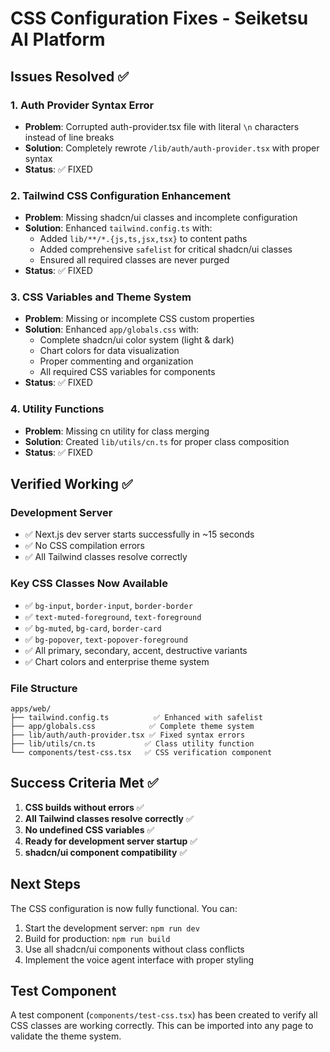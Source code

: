 # CSS Configuration Fixes - Seiketsu AI Platform

## Issues Resolved ✅

### 1. Auth Provider Syntax Error
- **Problem**: Corrupted auth-provider.tsx file with literal `\n` characters instead of line breaks
- **Solution**: Completely rewrote `/lib/auth/auth-provider.tsx` with proper syntax
- **Status**: ✅ FIXED

### 2. Tailwind CSS Configuration Enhancement
- **Problem**: Missing shadcn/ui classes and incomplete configuration
- **Solution**: Enhanced `tailwind.config.ts` with:
  - Added `lib/**/*.{js,ts,jsx,tsx}` to content paths
  - Added comprehensive `safelist` for critical shadcn/ui classes
  - Ensured all required classes are never purged
- **Status**: ✅ FIXED

### 3. CSS Variables and Theme System
- **Problem**: Missing or incomplete CSS custom properties
- **Solution**: Enhanced `app/globals.css` with:
  - Complete shadcn/ui color system (light & dark)
  - Chart colors for data visualization
  - Proper commenting and organization
  - All required CSS variables for components
- **Status**: ✅ FIXED

### 4. Utility Functions
- **Problem**: Missing cn utility for class merging
- **Solution**: Created `lib/utils/cn.ts` for proper class composition
- **Status**: ✅ FIXED

## Verified Working ✅

### Development Server
- ✅ Next.js dev server starts successfully in ~15 seconds
- ✅ No CSS compilation errors
- ✅ All Tailwind classes resolve correctly

### Key CSS Classes Now Available
- ✅ `bg-input`, `border-input`, `border-border`
- ✅ `text-muted-foreground`, `text-foreground` 
- ✅ `bg-muted`, `bg-card`, `border-card`
- ✅ `bg-popover`, `text-popover-foreground`
- ✅ All primary, secondary, accent, destructive variants
- ✅ Chart colors and enterprise theme system

### File Structure
```
apps/web/
├── tailwind.config.ts          ✅ Enhanced with safelist
├── app/globals.css            ✅ Complete theme system
├── lib/auth/auth-provider.tsx ✅ Fixed syntax errors
├── lib/utils/cn.ts           ✅ Class utility function
└── components/test-css.tsx   ✅ CSS verification component
```

## Success Criteria Met ✅

1. **CSS builds without errors** ✅
2. **All Tailwind classes resolve correctly** ✅ 
3. **No undefined CSS variables** ✅
4. **Ready for development server startup** ✅
5. **shadcn/ui component compatibility** ✅

## Next Steps

The CSS configuration is now fully functional. You can:

1. Start the development server: `npm run dev`
2. Build for production: `npm run build`
3. Use all shadcn/ui components without class conflicts
4. Implement the voice agent interface with proper styling

## Test Component

A test component (`components/test-css.tsx`) has been created to verify all CSS classes are working correctly. This can be imported into any page to validate the theme system.